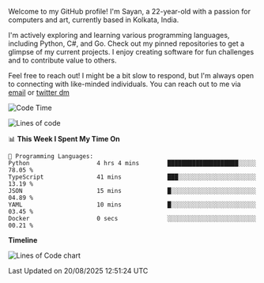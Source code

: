 Welcome to my GitHub profile! I'm Sayan, a 22-year-old with a passion for computers and art, currently based in Kolkata, India.

I'm actively exploring and learning various programming languages, including Python, C#, and Go. Check out my pinned repositories to get a glimpse of my current projects. I enjoy creating software for fun challenges and to contribute value to others.

Feel free to reach out! I might be a bit slow to respond, but I'm always open to connecting with like-minded individuals. You can reach out to me via [email](mailto:me@sayanbiswas.in) or [twitter dm](https://twitter.com/TheDankDel)

<!--START_SECTION:waka-->
![Code Time](http://img.shields.io/badge/Code%20Time-2%2C326%20hrs%2031%20mins-blue)

![Lines of code](https://img.shields.io/badge/From%20Hello%20World%20I%27ve%20Written-15.6%20million%20lines%20of%20code-blue)

📊 **This Week I Spent My Time On** 

```text
💬 Programming Languages: 
Python                   4 hrs 4 mins        ████████████████████░░░░░   78.05 % 
TypeScript               41 mins             ███░░░░░░░░░░░░░░░░░░░░░░   13.19 % 
JSON                     15 mins             █░░░░░░░░░░░░░░░░░░░░░░░░   04.89 % 
YAML                     10 mins             █░░░░░░░░░░░░░░░░░░░░░░░░   03.45 % 
Docker                   0 secs              ░░░░░░░░░░░░░░░░░░░░░░░░░   00.21 % 
```

**Timeline**

![Lines of Code chart](https://raw.githubusercontent.com/Dank-del/Dank-del/main/assets/bar_graph.png)


 Last Updated on 20/08/2025 12:51:24 UTC
<!--END_SECTION:waka-->

